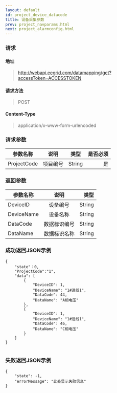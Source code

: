 ```yaml
---
layout: default
id: project_device_datacode
title: 设备采集参数
prev: project_navparams.html
next: project_alarmconfig.html
---
```


### 请求
#### 地址
> http://webapi.eegrid.com/datamapping/get?accessToken=ACCESSTOKEN

#### 请求方法
> POST

#### Content-Type
> application/x-www-form-urlencoded

### 请求参数
| 参数名称        | 说明           | 类型  |   是否必须  |
| ------------- |:-------------:|:------:|-----:|
| ProjectCode   | 项目编号 | String |  是   |

### 返回参数
| 参数名称        | 说明           | 类型  |
| ------------- |:-------------:| -----:|
| DeviceID      | 设备编号 | String |
| DeviceName    | 设备名称      | String |
| DataCode      | 数据标识编号     | String |
| DataName      | 数据标识名称      | String |

### 成功返回JSON示例
```
{
    "state"：0,
    "ProjectCode":"1",
    "data": [
        {
            "DeviceID": 1,
            "DeviceName": "1#进线1",
            "DataCode": 44,
            "DataName": "A相电压"
        },
        {
            "DeviceID": 1,
            "DeviceName": "1#进线1",
            "DataCode": 46,
            "DataName": "C相电压"
        }
    ]
}


```


### 失败返回JSON示例 
```
{
    "state": -1,
    "errorMessage": "此处显示失败信息"
}
```

